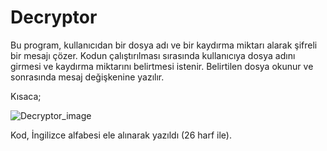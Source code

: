 # Decryptor

Bu program, kullanıcıdan bir dosya adı ve bir kaydırma miktarı alarak şifreli bir mesajı çözer.
Kodun çalıştırılması sırasında kullanıcıya dosya adını girmesi ve kaydırma miktarını belirtmesi istenir. Belirtilen dosya okunur ve sonrasında mesaj değişkenine yazılır.

Kısaca;

![Decryptor_image](https://github.com/ariandrey/Decryptor/assets/130122201/1e07ef38-feec-4028-a1f0-018493b31c39)

Kod, İngilizce alfabesi ele alınarak yazıldı (26 harf ile). 
